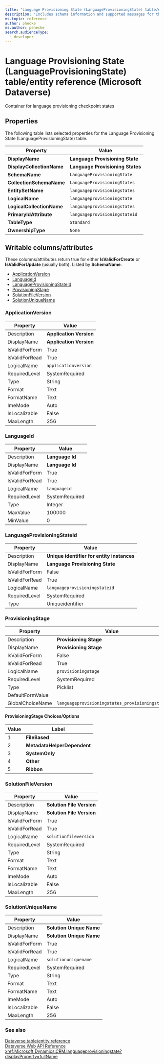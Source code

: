 ```yaml
---
title: "Language Provisioning State (LanguageProvisioningState) table/entity reference (Microsoft Dataverse)"
description: "Includes schema information and supported messages for the Language Provisioning State (LanguageProvisioningState) table/entity with Microsoft Dataverse."
ms.topic: reference
author: phecke
ms.author: pehecke
search.audienceType: 
  - developer
---
```


# Language Provisioning State (LanguageProvisioningState) table/entity reference (Microsoft Dataverse)

Container for language provisioning checkpoint states

## Properties

The following table lists selected properties for the Language Provisioning State (LanguageProvisioningState) table.

|Property|Value|
| --- | --- |
| **DisplayName** | **Language Provisioning State** |
| **DisplayCollectionName** | **Language Provisioning States** |
| **SchemaName** | `LanguageProvisioningState` |
| **CollectionSchemaName** | `LanguageProvisioningStates` |
| **EntitySetName** | `languageprovisioningstates`|
| **LogicalName** | `languageprovisioningstate` |
| **LogicalCollectionName** | `languageprovisioningstates` |
| **PrimaryIdAttribute** | `languageprovisioningstateid` |
| **TableType** | `Standard` |
| **OwnershipType** | `None` |

## Writable columns/attributes

These columns/attributes return true for either **IsValidForCreate** or **IsValidForUpdate** (usually both). Listed by **SchemaName**.

- [ApplicationVersion](#BKMK_ApplicationVersion)
- [LanguageId](#BKMK_LanguageId)
- [LanguageProvisioningStateId](#BKMK_LanguageProvisioningStateId)
- [ProvisioningStage](#BKMK_ProvisioningStage)
- [SolutionFileVersion](#BKMK_SolutionFileVersion)
- [SolutionUniqueName](#BKMK_SolutionUniqueName)

### <a name="BKMK_ApplicationVersion"></a> ApplicationVersion

|Property|Value|
|---|---|
|Description|**Application Version**|
|DisplayName|**Application Version**|
|IsValidForForm|True|
|IsValidForRead|True|
|LogicalName|`applicationversion`|
|RequiredLevel|SystemRequired|
|Type|String|
|Format|Text|
|FormatName|Text|
|ImeMode|Auto|
|IsLocalizable|False|
|MaxLength|256|

### <a name="BKMK_LanguageId"></a> LanguageId

|Property|Value|
|---|---|
|Description|**Language Id**|
|DisplayName|**Language Id**|
|IsValidForForm|True|
|IsValidForRead|True|
|LogicalName|`languageid`|
|RequiredLevel|SystemRequired|
|Type|Integer|
|MaxValue|100000|
|MinValue|0|

### <a name="BKMK_LanguageProvisioningStateId"></a> LanguageProvisioningStateId

|Property|Value|
|---|---|
|Description|**Unique identifier for entity instances**|
|DisplayName|**Language Provisioning State**|
|IsValidForForm|False|
|IsValidForRead|True|
|LogicalName|`languageprovisioningstateid`|
|RequiredLevel|SystemRequired|
|Type|Uniqueidentifier|

### <a name="BKMK_ProvisioningStage"></a> ProvisioningStage

|Property|Value|
|---|---|
|Description|**Provisioning Stage**|
|DisplayName|**Provisioning Stage**|
|IsValidForForm|False|
|IsValidForRead|True|
|LogicalName|`provisioningstage`|
|RequiredLevel|SystemRequired|
|Type|Picklist|
|DefaultFormValue||
|GlobalChoiceName|`languageprovisioningstates_provisioningstage`|

#### ProvisioningStage Choices/Options

|Value|Label|
|---|---|
|1|**FileBased**|
|2|**MetadataHelperDependent**|
|3|**SystemOnly**|
|4|**Other**|
|5|**Ribbon**|

### <a name="BKMK_SolutionFileVersion"></a> SolutionFileVersion

|Property|Value|
|---|---|
|Description|**Solution File Version**|
|DisplayName|**Solution File Version**|
|IsValidForForm|True|
|IsValidForRead|True|
|LogicalName|`solutionfileversion`|
|RequiredLevel|SystemRequired|
|Type|String|
|Format|Text|
|FormatName|Text|
|ImeMode|Auto|
|IsLocalizable|False|
|MaxLength|256|

### <a name="BKMK_SolutionUniqueName"></a> SolutionUniqueName

|Property|Value|
|---|---|
|Description|**Solution Unique Name**|
|DisplayName|**Solution Unique Name**|
|IsValidForForm|True|
|IsValidForRead|True|
|LogicalName|`solutionuniquename`|
|RequiredLevel|SystemRequired|
|Type|String|
|Format|Text|
|FormatName|Text|
|ImeMode|Auto|
|IsLocalizable|False|
|MaxLength|256|




### See also

[Dataverse table/entity reference](/power-apps/developer/data-platform/reference/about-entity-reference)  
[Dataverse Web API Reference](/power-apps/developer/data-platform/webapi/reference/about)   
<xref:Microsoft.Dynamics.CRM.languageprovisioningstate?displayProperty=fullName>
